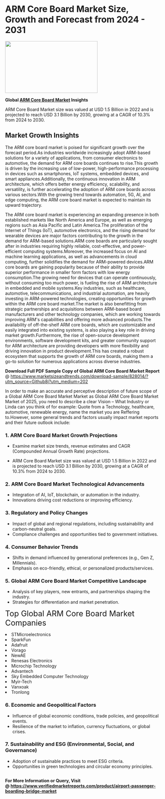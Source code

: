 <H1>ARM Core Board Market Size, Growth and Forecast from 2024 - 2031</H1><img class="aligncenter size-medium wp-image-584254" src="https://thirdeyenews.in/wp-content/uploads/2024/09/Global-Market-Research-300x168.jpeg" alt="" width="300" height="168" /><p><strong>Global&nbsp;<a href="https://www.marketsizeandtrends.com/download-sample/828014/?utm_source=Github8j?utm_medium=202">ARM Core Board Market</a> Insights</strong></p><p>ARM Core Board Market size was valued at USD 1.5 Billion in 2022 and is projected to reach USD 3.1 Billion by 2030, growing at a CAGR of 10.3% from 2024 to 2030.</p><p><h2>Market Growth Insights</h2> <p>The ARM core board market is poised for significant growth over the forecast period.As industries worldwide increasingly adopt ARM-based solutions for a variety of applications, from consumer electronics to automotive, the demand for ARM core boards continues to rise.This growth is driven by the increasing use of low-power, high-performance processing in devices such as smartphones, IoT systems, embedded devices, and smart appliances.Additionally, the continuous innovation in ARM architecture, which offers better energy efficiency, scalability, and versatility, is further accelerating the adoption of ARM core boards across various sectors.With the growing trend towards automation, 5G, AI, and edge computing, the ARM core board market is expected to maintain its upward trajectory.</p> <p>The ARM core board market is experiencing an expanding presence in both established markets like North America and Europe, as well as emerging regions such as Asia Pacific and Latin America.The proliferation of the Internet of Things (IoT), automotive electronics, and the rising demand for wearable devices are major factors contributing to the growth in the demand for ARM-based solutions.ARM core boards are particularly sought after in industries requiring highly reliable, cost-effective, and power-efficient computing systems.Moreover, the increased focus on AI and machine learning applications, as well as advancements in cloud computing, further solidifies the demand for ARM-powered devices.ARM core boards are gaining popularity because of their ability to provide superior performance in smaller form factors with low energy consumption.The growing need for devices that can operate continuously, without consuming too much power, is fueling the rise of ARM architecture in embedded and mobile systems.Key industries, such as healthcare, automotive, telecommunications, and industrial automation, are heavily investing in ARM-powered technologies, creating opportunities for growth within the ARM core board market.The market is also benefitting from strategic partnerships and acquisitions between ARM-based board manufacturers and other technology companies, which are working towards improving ARM's capabilities and offering more advanced products.The availability of off-the-shelf ARM core boards, which are customizable and easily integrated into existing systems, is also playing a key role in driving market growth.Furthermore, the rise of open-source development environments, software development kits, and greater community support for ARM architecture are providing developers with more flexibility and driving innovation in product development.This has created a robust ecosystem that supports the growth of ARM core boards, making them a go-to solution for numerous applications across diverse industries.<p><span class=""><strong>Download Full PDF Sample Copy of Global ARM Core Board Market Report</strong> @ <a href="https://www.marketsizeandtrends.com/download-sample/828014/?utm_source=Github8j?utm_medium=202" target="_blank">https://www.marketsizeandtrends.com/download-sample/828014/?utm_source=Github8j?utm_medium=202</a></span></p><p>In order to make an accurate and perceptive description of future scope of a Global&nbsp;ARM Core Board Market Market as Global&nbsp;ARM Core Board Market Market of 2025, you need to describe a clear Vision &ndash; What Industry or Linda can you think of for example: Quote from a Technology, healthcare, automotive, renewable energy, name the market you are Reffering to.However, some general trends and factors usually impact market reports and their future outlook include:</p><h3>1.&nbsp;<strong>ARM Core Board Market Growth Projections</strong></h3><ul><li>Examine market size trends, revenue estimates and CAGR (Compounded Annual Growth Rate) projections.</li><li><p>ARM Core Board Market size was valued at USD 1.5 Billion in 2022 and is projected to reach USD 3.1 Billion by 2030, growing at a CAGR of 10.3% from 2024 to 2030.</p></li></ul><h3>2.&nbsp;<strong>ARM Core Board Market Technological Advancements</strong></h3><ul><li>Integration of AI, IoT, blockchain, or automation in the industry.</li><li>Innovations driving cost reductions or improving efficiency.</li></ul><h3>3.&nbsp;<strong>Regulatory and Policy Changes</strong></h3><ul><li>Impact of global and regional regulations, including sustainability and carbon-neutral goals.</li><li>Compliance challenges and opportunities tied to government initiatives.</li></ul><h3>4.&nbsp;<strong>Consumer Behavior Trends</strong></h3><ul><li>Shifts in demand influenced by generational preferences (e.g., Gen Z, Millennials).</li><li>Emphasis on eco-friendly, ethical, or personalized products/services.</li></ul><h3>5.&nbsp;<strong>Global ARM Core Board Market Competitive Landscape</strong></h3><ul><li>Analysis of key players, new entrants, and partnerships shaping the industry.</li><li>Strategies for differentiation and market penetration.</li></ul><p data-pm-slice="1 1 []"><span style="color: inherit; font-family: inherit; font-size: 25px;">Top Global ARM Core Board Market Companies</span></p><div class="" data-test-id=""><p><li>STMicroelectronics</li><li> SparkFun</li><li> Adafruit</li><li> Vorago</li><li> NewAE</li><li> Renesas Electronics</li><li> Microchip Technology</li><li> Advantech</li><li> Sky Embedded Computer Technology</li><li> Myir-Tech</li><li> Vanxoak</li><li> Tronlong</li></p></div><h3>6.&nbsp;<strong>Economic and Geopolitical Factors</strong></h3><ul><li>Influence of global economic conditions, trade policies, and geopolitical events.</li><li>Resilience of the market to inflation, currency fluctuations, or global crises.</li></ul><h3>7.&nbsp;<strong>Sustainability and ESG (Environmental, Social, and Governance)</strong></h3><ul><li>Adoption of sustainable practices to meet ESG criteria.</li><li>Opportunities in green technologies and circular economy principles.</li></ul><h2><strong style="font-size: 14px;">For More Information or Query, Visit @&nbsp;</strong><a style="background-color: #ffffff; font-size: 14px;" href="https://www.marketsizeandtrends.com/report/arm-core-board-market/" target="_blank">https://www.verifiedmarketreports.com/product/airport-passenger-boarding-bridge-market</a></h2>